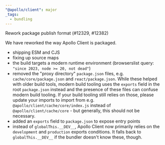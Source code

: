 ```yaml
---
"@apollo/client": major
_tags:
  - bundling
---
```


Rework package publish format (#12329, #12382)

We have reworked the way Apollo Client is packaged.

* shipping ESM and CJS
* fixing up source maps
* the build targets a modern runtime environment (browserslist query: `"since 2023, node >= 20, not dead"`)
* removed the "proxy directory" `package.json` files, e.g. `cache/core/package.json` and `react/package.json`. While these helped with older build tools, modern build tooling uses the `exports` field in the root `package.json` instead and the presence of these files can confuse modern build tooling. If your build tooling still relies on those, please update your imports to import from e.g. `@apollo/client/cache/core/index.js` instead of `@apollo/client/cache/core` - but generally, this should not be necessary.
* added an `exports` field to `package.json` to expose entry points
* instead of `globalThis.__DEV__`, Apollo Client now primarily relies on the `development` and `production` exports conditions. It falls back to `globalThis.__DEV__` if the bundler doesn't know these, though.
